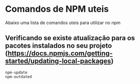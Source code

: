 # Comandos de NPM uteis

Abaixo uma lista de comandos uteis para utilizar no npm

## Verificando se existe atualização para os pacotes instalados no seu projeto (https://docs.npmjs.com/getting-started/updating-local-packages)

```
npm-update
npm-outdated
```

